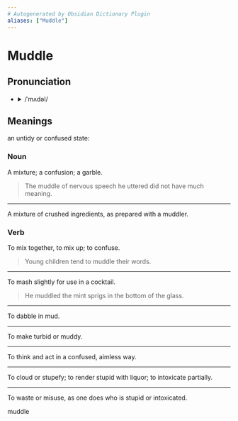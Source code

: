 ```yaml
---
# Autogenerated by Obsidian Dictionary Plugin
aliases: ["Muddle"]
---
```


# Muddle

## Pronunciation

- <details><summary>/ˈmʌdəl/</summary><audio controls><source src="https://api.dictionaryapi.dev/media/pronunciations/en/muddle-us.mp3"></audio></details>

## Meanings
an untidy or confused state:
### Noun

A mixture; a confusion; a garble.

> The muddle of nervous speech he uttered did not have much meaning.

---

A mixture of crushed ingredients, as prepared with a muddler.

### Verb

To mix together, to mix up; to confuse.

> Young children tend to muddle their words.

---

To mash slightly for use in a cocktail.

> He muddled the mint sprigs in the bottom of the glass.

---

To dabble in mud.

---

To make turbid or muddy.

---

To think and act in a confused, aimless way.

---

To cloud or stupefy; to render stupid with liquor; to intoxicate partially.

---

To waste or misuse, as one does who is stupid or intoxicated.




muddle